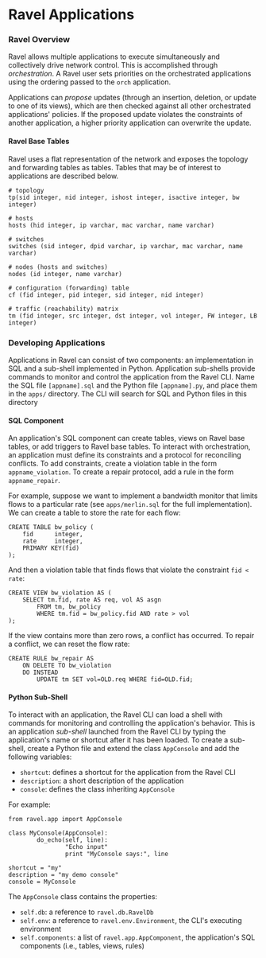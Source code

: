 # Ravel Applications

### Ravel Overview

Ravel allows multiple applications to execute simultaneously and collectively drive network control.  This is accomplished through _orchestration_.  A Ravel user sets priorities on the orchestrated applications using the ordering passed to the `orch` application.

Applications can _propose_ updates (through an insertion, deletion, or update to one of its views), which are then checked against all other orchestrated applications' policies.  If the proposed update violates the constraints of another application, a higher priority application can overwrite the update.


#### Ravel Base Tables

Ravel uses a flat representation of the network and exposes the topology and forwarding tables as tables.  Tables that may be of interest to applications are described below.

    # topology
    tp(sid integer, nid integer, ishost integer, isactive integer, bw integer)

    # hosts
    hosts (hid integer, ip varchar, mac varchar, name varchar)

    # switches
    switches (sid integer, dpid varchar, ip varchar, mac varchar, name varchar)

    # nodes (hosts and switches)
    nodes (id integer, name varchar)

    # configuration (forwarding) table
    cf (fid integer, pid integer, sid integer, nid integer)

    # traffic (reachability) matrix
    tm (fid integer, src integer, dst integer, vol integer, FW integer, LB integer)



### Developing Applications

Applications in Ravel can consist of two components: an implementation in SQL and a sub-shell implemented in Python.  Application sub-shells provide commands to monitor and control the application from the Ravel CLI.  Name the SQL file `[appname].sql` and the Python file `[appname].py`, and place them in the `apps/` directory.  The CLI will search for SQL and Python files in this directory


#### SQL Component
An application's SQL component can create tables, views on Ravel base tables, 
or add triggers to Ravel base tables.  To interact with orchestration, an application must define its constraints and a protocol for reconciling conflicts.  To add constraints, create a violation table in the form `appname_violation`.  To create a repair protocol, add a rule in the form `appname_repair`.

For example, suppose we want to implement a bandwidth monitor that limits flows to a particular rate (see `apps/merlin.sql` for the full implementation).  We can create a table to store the rate for each flow:

    CREATE TABLE bw_policy (
        fid      integer,
        rate     integer,
        PRIMARY KEY(fid)
    );

And then a violation table that finds flows that violate the constraint `fid < rate`:

    CREATE VIEW bw_violation AS (
        SELECT tm.fid, rate AS req, vol AS asgn
    	    FROM tm, bw_policy
    	    WHERE tm.fid = bw_policy.fid AND rate > vol
    );

If the view contains more than zero rows, a conflict has occurred.  To repair a conflict, we can reset the flow rate:

    CREATE RULE bw_repair AS
        ON DELETE TO bw_violation
        DO INSTEAD
            UPDATE tm SET vol=OLD.req WHERE fid=OLD.fid;


#### Python Sub-Shell
To interact with an application, the Ravel CLI can load a shell with commands for monitoring and controlling the application's behavior.  This is an application _sub-shell_ launched from the Ravel CLI by typing the application's name or shortcut after it has been loaded.  To create a sub-shell, create a Python file and extend the class `AppConsole` and add the following variables:

* `shortcut`: defines a shortcut for the application from the Ravel CLI
* `description`: a short description of the application
* `console`: defines the class inheriting `AppConsole`

For example:

    from ravel.app import AppConsole
    
    class MyConsole(AppConsole):
            do_echo(self, line):
                    "Echo input"
                    print "MyConsole says:", line

    shortcut = "my"
    description = "my demo console"
    console = MyConsole

The `AppConsole` class contains the properties:

* `self.db`: a reference to `ravel.db.RavelDb`
* `self.env`: a reference to `ravel.env.Environment`, the CLI's executing environment
* `self.components`: a list of `ravel.app.AppComponent`, the application's SQL components (i.e., tables, views, rules)
